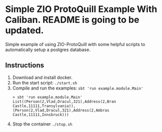 # Simple ZIO ProtoQuill Example With Caliban. README is going to be updated.

Simple example of using ZIO-ProtoQuill with some helpful scripts to automatically setup a postgres database.

## Instructions
1. Download and install docker.
2. Run the start script: `./start.sh`
3. Compile and run the examples: `sbt 'run example.module.Main'`
   ```
   > sbt 'run example.module.Main'
   List((Person(2,Vlad,Dracul,321),Address(2,Bran Castle,11111,Transylvania)), (Person(2,Vlad,Dracul,321),Address(2,Ambras Castle,11111,Innsbruck)))
   ```
4. Stop the container `./stop.sh`
